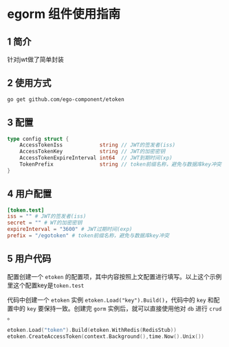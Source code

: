 # egorm 组件使用指南

## 1 简介
针对jwt做了简单封装

## 2 使用方式
```bash
go get github.com/ego-component/etoken
```

## 3 配置
```go
type config struct {
    AccessTokenIss            string // JWT的签发者(iss)
    AccessTokenKey            string // JWT的加密密钥
    AccessTokenExpireInterval int64  // JWT到期时间(xp)
    TokenPrefix               string // token前缀名称，避免与数据库key冲突
}
```

## 4 用户配置

```toml
[token.test]
iss = "" # JWT的签发者(iss)
secret = "" # WT的加密密钥
expireInterval = "3600" # JWT过期时间(exp)
prefix = "/egotoken" # token前缀名称，避免与数据库key冲突
```

## 5 用户代码

配置创建一个 ``etoken`` 的配置项，其中内容按照上文配置进行填写。以上这个示例里这个配置key是``token.test``

代码中创建一个 ``etoken`` 实例 ``etoken.Load("key").Build()``，代码中的 ``key`` 和配置中的 ``key`` 要保持一致。创建完 ``gorm`` 实例后，就可以直接使用他对 ``db``
进行 ``crud`` 。

```go
etoken.Load("token").Build(etoken.WithRedis(RedisStub))
etoken.CreateAccessToken(context.Background(),time.Now().Unix())
```